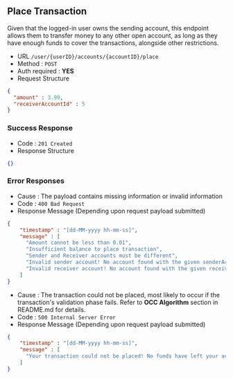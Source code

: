 ## Place Transaction

Given that the logged-in user owns the sending account, this endpoint allows
them to transfer money to any other open account, as long as they have enough funds to cover
the transactions, alongside other restrictions.

* URL `/user/{userID}/accounts/{accountID}/place`
* Method : `POST`
* Auth required : **YES**
* Request Structure
```json
{
  "amount" : 3.99,
  "receiverAccountId" : 5
}
```

### Success Response

* Code : `201 Created`
* Response Structure

```json
{}
```

### Error Responses
* Cause : The payload contains missing information or invalid information
* Code : `400 Bad Request`
* Response Message (Depending upon request payload submitted)
```json
{
    "timestamp" : "[dd-MM-yyyy hh-mm-ss]",
    "message" : [
      "Amount cannot be less than 0.01",
      "Insufficient balance to place transaction",
      "Sender and Receiver accounts must be different",
      "Invalid sender account! No account found with the given senderAccountId",
      "Invalid receiver account! No account found with the given receiverAccountId",
    ]
}
```
* Cause : The transaction could not be placed, most likely to occur if the transaction's validation phase fails. Refer to **OCC Algorithm** section in README.md for details.
* Code : `500 Internal Server Error`
* Response Message (Depending upon request payload submitted)
```json
{
    "timestamp" : "[dd-MM-yyyy hh-mm-ss]",
    "message" : [
      "Your transaction could not be placed! No funds have left your account."
    ]
}
```